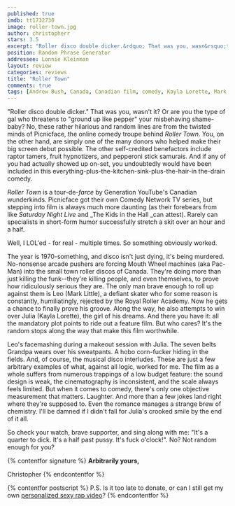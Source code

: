 ```yaml
---
published: true
imdb: tt1732730
image: roller-town.jpg
author: christopherr
stars: 3.5
excerpt: "Roller disco double dicker.&rdquo; That was you, wasn&rsquo;t it?"
position: Random Phrase Generator
addressee: Lonnie Kleinman
layout: review
categories: reviews
title: "Roller Town"
comments: true
tags: [Andrew Bush, Canada, Canadian film, comedy, Kayla Lorette, Mark Little, Picnicface, Roller Town, Scott Vrooman, Uncategorized]
---
```

"Roller disco double dicker." That was you, wasn't it? Or are you the type of gal who threatens to "ground up like pepper" your misbehaving shame-baby? No, these rather hilarious and random lines are from the twisted minds of Picnicface, the online comedy troupe behind _Roller Town_. You, on the other hand, are simply one of the many donors who helped make their big screen debut possible. The other self-credited benefactors include raptor tamers, fruit hypnotizers, and pepperoni stick samurais. And if any of you had actually showed up on-set, you undoubtedly would have been included in this everything-plus-the-kitchen-sink-plus-the-hair-in the-drain comedy.

_Roller Town_ is a tour-de-_farce_ by Generation YouTube's Canadian wunderkinds. Picnicface got their own Comedy Network TV series, but stepping into film is always much more daunting (as their forebears from like _Saturday Night Live_ and _The Kids in the Hall _can attest). Rarely can specialists in short-form humor successfully stretch a skit over an hour and a half.

Well, I LOL'ed - for real - multiple times. So something obviously worked.

The year is 1970-something, and disco isn't just dying, it's being murdered. No-nonsense arcade pushers are forcing Mouth Wheel machines (aka Pac-Man) into the small town roller discos of Canada. They're doing more than just killing the funk--they're killing people, and even themselves, to prove how ridiculously serious they are. The only man brave enough to roll up against them is Leo (Mark Little), a defiant skater who for some reason is constantly, humiliatingly, rejected by the Royal Roller Academy.  Now he gets a chance to finally prove his groove. Along the way, he also attempts to win over Julia (Kayla Lorette), the girl of his dreams. And there you have it: all the mandatory plot points to ride out a feature film. But who cares? It's the random stops along the way that make this film worthwhile.

Leo's facemashing during a makeout session with Julia. The seven belts Grandpa wears over his sweatpants. A hobo corn-fucker hiding in the fields. And, of course, the musical disco interludes. These are just a few arbitrary examples of what, against all logic, worked for me. The film as a whole suffers from numerous trappings of a low budget feature: the sound design is weak, the cinematography is inconsistent, and the scale always feels limited. But when it comes to comedy, there's only one objective measurement that matters. Laughter. And more than a few jokes land right where they're supposed to. Even the romance manages a strange brew of chemistry. I'll be damned if I didn't fall for Julia's crooked smile by the end of it all.

So check your watch, brave supporter, and sing along with me: "It's a quarter to dick. It's a half past pussy. It's fuck o'clock!". No? Not random enough for you?

{% contentfor signature %}
**Arbitrarily yours,**

Christopher
{% endcontentfor %}

{% contentfor postscript %}
P.S. Is it too late to donate, or can I still get my own [personalized sexy rap video][1]?
{% endcontentfor %}

   [1]: http://www.youtube.com/watch?v=8hW-e6vrM-U&feature=player_embedded
